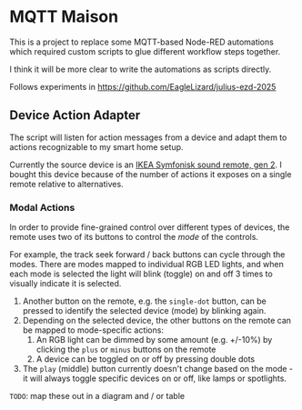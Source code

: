 
# MQTT Maison

This is a project to replace some MQTT-based Node-RED automations which required custom scripts to glue different workflow steps together.

I think it will be more clear to write the automations as scripts directly.

Follows experiments in https://github.com/EagleLizard/julius-ezd-2025

## Device Action Adapter

The script will listen for action messages from a device and adapt them to actions recognizable to my smart home setup.

Currently the source device is an [IKEA Symfonisk sound remote, gen 2](https://www.zigbee2mqtt.io/devices/E2123.html#ikea-e2123). I bought this device because of the number of actions it exposes on a single remote relative to alternatives.

### Modal Actions

In order to provide fine-grained control over different types of devices, the remote uses two of its buttons to control the *mode* of the controls.

For example, the track seek forward / back buttons can cycle through the modes. There are modes mapped to individual RGB LED lights, and when each mode is selected the light will blink (toggle) on and off 3 times to visually indicate it is selected.

1. Another button on the remote, e.g. the `single-dot` button, can be pressed to identify the selected device (mode) by blinking again.
2. Depending on the selected device, the other buttons on the remote can be mapped to mode-specific actions:
    1. An RGB light can be dimmed by some amount (e.g. +/-10%) by clicking the `plus` or `minus` buttons on the remote
    2. A device can be toggled on or off by pressing double dots
3. The `play` (middle) button currently doesn't change based on the mode - it will always toggle specific devices on or off, like lamps or spotlights.

`TODO`: map these out in a diagram and / or table

